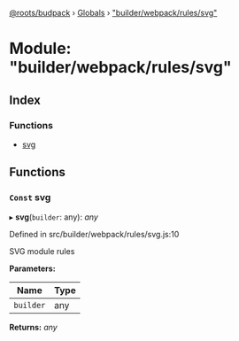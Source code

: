 [@roots/budpack](../README.md) › [Globals](../globals.md) › ["builder/webpack/rules/svg"](_builder_webpack_rules_svg_.md)

# Module: "builder/webpack/rules/svg"

## Index

### Functions

* [svg](_builder_webpack_rules_svg_.md#const-svg)

## Functions

### `Const` svg

▸ **svg**(`builder`: any): *any*

Defined in src/builder/webpack/rules/svg.js:10

SVG module rules

**Parameters:**

Name | Type |
------ | ------ |
`builder` | any |

**Returns:** *any*
